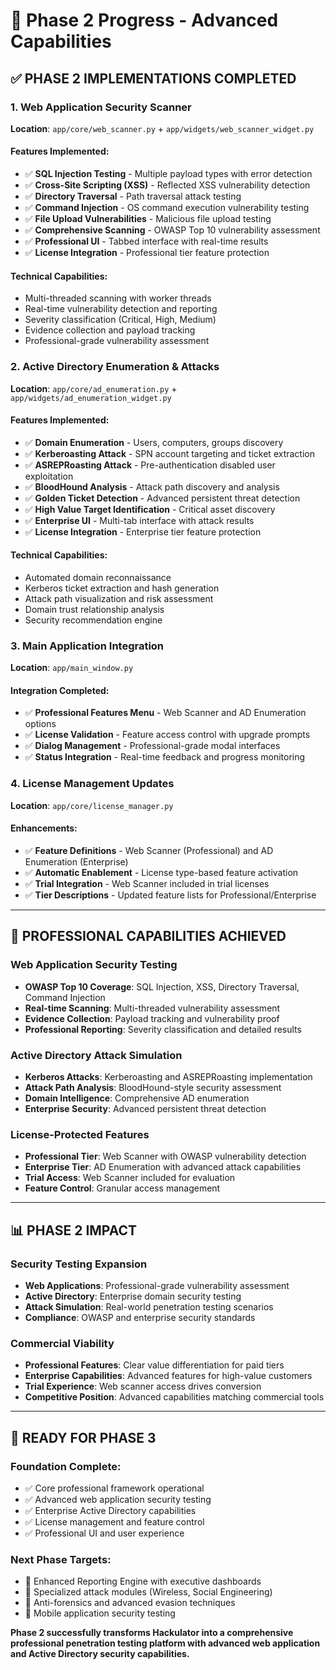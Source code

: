 # 🚀 Phase 2 Progress - Advanced Capabilities

## ✅ PHASE 2 IMPLEMENTATIONS COMPLETED

### 1. Web Application Security Scanner
**Location**: `app/core/web_scanner.py` + `app/widgets/web_scanner_widget.py`

#### Features Implemented:
- ✅ **SQL Injection Testing** - Multiple payload types with error detection
- ✅ **Cross-Site Scripting (XSS)** - Reflected XSS vulnerability detection
- ✅ **Directory Traversal** - Path traversal attack testing
- ✅ **Command Injection** - OS command execution vulnerability testing
- ✅ **File Upload Vulnerabilities** - Malicious file upload testing
- ✅ **Comprehensive Scanning** - OWASP Top 10 vulnerability assessment
- ✅ **Professional UI** - Tabbed interface with real-time results
- ✅ **License Integration** - Professional tier feature protection

#### Technical Capabilities:
- Multi-threaded scanning with worker threads
- Real-time vulnerability detection and reporting
- Severity classification (Critical, High, Medium)
- Evidence collection and payload tracking
- Professional-grade vulnerability assessment

### 2. Active Directory Enumeration & Attacks
**Location**: `app/core/ad_enumeration.py` + `app/widgets/ad_enumeration_widget.py`

#### Features Implemented:
- ✅ **Domain Enumeration** - Users, computers, groups discovery
- ✅ **Kerberoasting Attack** - SPN account targeting and ticket extraction
- ✅ **ASREPRoasting Attack** - Pre-authentication disabled user exploitation
- ✅ **BloodHound Analysis** - Attack path discovery and analysis
- ✅ **Golden Ticket Detection** - Advanced persistent threat detection
- ✅ **High Value Target Identification** - Critical asset discovery
- ✅ **Enterprise UI** - Multi-tab interface with attack results
- ✅ **License Integration** - Enterprise tier feature protection

#### Technical Capabilities:
- Automated domain reconnaissance
- Kerberos ticket extraction and hash generation
- Attack path visualization and risk assessment
- Domain trust relationship analysis
- Security recommendation engine

### 3. Main Application Integration
**Location**: `app/main_window.py`

#### Integration Completed:
- ✅ **Professional Features Menu** - Web Scanner and AD Enumeration options
- ✅ **License Validation** - Feature access control with upgrade prompts
- ✅ **Dialog Management** - Professional-grade modal interfaces
- ✅ **Status Integration** - Real-time feedback and progress monitoring

### 4. License Management Updates
**Location**: `app/core/license_manager.py`

#### Enhancements:
- ✅ **Feature Definitions** - Web Scanner (Professional) and AD Enumeration (Enterprise)
- ✅ **Automatic Enablement** - License type-based feature activation
- ✅ **Trial Integration** - Web Scanner included in trial licenses
- ✅ **Tier Descriptions** - Updated feature lists for Professional/Enterprise

---

## 🎯 PROFESSIONAL CAPABILITIES ACHIEVED

### Web Application Security Testing
- **OWASP Top 10 Coverage**: SQL Injection, XSS, Directory Traversal, Command Injection
- **Real-time Scanning**: Multi-threaded vulnerability assessment
- **Evidence Collection**: Payload tracking and vulnerability proof
- **Professional Reporting**: Severity classification and detailed results

### Active Directory Attack Simulation
- **Kerberos Attacks**: Kerberoasting and ASREPRoasting implementation
- **Attack Path Analysis**: BloodHound-style security assessment
- **Domain Intelligence**: Comprehensive AD enumeration
- **Enterprise Security**: Advanced persistent threat detection

### License-Protected Features
- **Professional Tier**: Web Scanner with OWASP vulnerability detection
- **Enterprise Tier**: AD Enumeration with advanced attack capabilities
- **Trial Access**: Web Scanner included for evaluation
- **Feature Control**: Granular access management

---

## 📊 PHASE 2 IMPACT

### Security Testing Expansion
- **Web Applications**: Professional-grade vulnerability assessment
- **Active Directory**: Enterprise domain security testing
- **Attack Simulation**: Real-world penetration testing scenarios
- **Compliance**: OWASP and enterprise security standards

### Commercial Viability
- **Professional Features**: Clear value differentiation for paid tiers
- **Enterprise Capabilities**: Advanced features for high-value customers
- **Trial Experience**: Web scanner access drives conversion
- **Competitive Position**: Advanced capabilities matching commercial tools

---

## 🚀 READY FOR PHASE 3

### Foundation Complete:
- ✅ Core professional framework operational
- ✅ Advanced web application security testing
- ✅ Enterprise Active Directory capabilities
- ✅ License management and feature control
- ✅ Professional UI and user experience

### Next Phase Targets:
- 🎯 Enhanced Reporting Engine with executive dashboards
- 🎯 Specialized attack modules (Wireless, Social Engineering)
- 🎯 Anti-forensics and advanced evasion techniques
- 🎯 Mobile application security testing

**Phase 2 successfully transforms Hackulator into a comprehensive professional penetration testing platform with advanced web application and Active Directory security capabilities.**